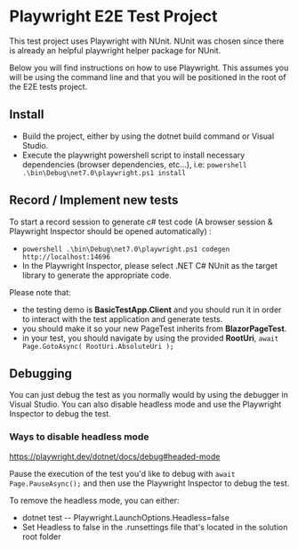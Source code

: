 # Playwright E2E Test Project

This test project uses Playwright with NUnit.
NUnit was chosen since there is already an helpful playwright helper package for NUnit.

Below you will find instructions on how to use Playwright. This assumes you will be using the command line and that you will be positioned in the root of the E2E tests project.

## Install
- Build the project, either by using the dotnet build command or Visual Studio.
- Execute the playwright powershell script to install necessary dependencies (browser dependencies, etc...), i.e: `powershell .\bin\Debug\net7.0\playwright.ps1 install`

## Record / Implement new tests
To start a record session to generate c# test code (A browser session & Playwright Inspector should be opened automatically) :
- `powershell .\bin\Debug\net7.0\playwright.ps1 codegen http://localhost:14696`
- In the Playwright Inspector, please select .NET C# NUnit as the target library to generate the appropriate code.


Please note that:
- the testing demo is **BasicTestApp.Client** and you should run it in order to interact with the test application and generate tests.
- you should make it so your new PageTest inherits from **BlazorPageTest**.
- in your test, you should navigate by using the provided **RootUri**, `await Page.GotoAsync( RootUri.AbsoluteUri );`


## Debugging

You can just debug the test as you normally would by using the debugger in Visual Studio. 
You can also disable headless mode and use the Playwright Inspector to debug the test.

### Ways to disable headless mode

https://playwright.dev/dotnet/docs/debug#headed-mode

Pause the execution of the test you'd like to debug with `await Page.PauseAsync();` and then use the Playwright Inspector to debug the test.

To remove the headless mode, you can either:
- dotnet test -- Playwright.LaunchOptions.Headless=false
- Set Headless to false in the .runsettings file that's located in the solution root folder